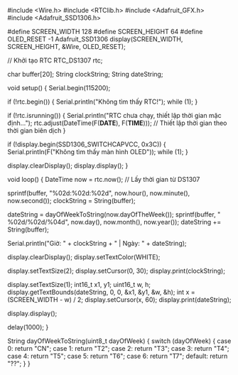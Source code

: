 #include <Wire.h>
#include <RTClib.h>
#include <Adafruit_GFX.h>
#include <Adafruit_SSD1306.h>

#define SCREEN_WIDTH 128
#define SCREEN_HEIGHT 64
#define OLED_RESET -1
Adafruit_SSD1306 display(SCREEN_WIDTH, SCREEN_HEIGHT, &Wire, OLED_RESET);

// Khởi tạo RTC
RTC_DS1307 rtc;

char buffer[20];
String clockString;
String dateString;

void setup() {
  Serial.begin(115200);

  if (!rtc.begin()) {
    Serial.println("Không tìm thấy RTC!");
    while (1);
  }

  if (!rtc.isrunning()) {
    Serial.println("RTC chưa chạy, thiết lập thời gian mặc định...");
    rtc.adjust(DateTime(F(__DATE__), F(__TIME__)));  // Thiết lập thời gian theo thời gian biên dịch
  }

  if (!display.begin(SSD1306_SWITCHCAPVCC, 0x3C)) {
    Serial.println(F("Không tìm thấy màn hình OLED"));
    while (1);
  }

  display.clearDisplay();
  display.display();
}

void loop() {
  DateTime now = rtc.now();  // Lấy thời gian từ DS1307

  sprintf(buffer, "%02d:%02d:%02d", now.hour(), now.minute(), now.second());
  clockString = String(buffer);

  dateString = dayOfWeekToString(now.dayOfTheWeek());
  sprintf(buffer, " %02d/%02d/%04d", now.day(), now.month(), now.year());
  dateString += String(buffer);

  Serial.println("Giờ: " + clockString + " | Ngày: " + dateString);

  display.clearDisplay();
  display.setTextColor(WHITE);

  display.setTextSize(2);
  display.setCursor(0, 30);
  display.print(clockString);

  display.setTextSize(1);
  int16_t x1, y1;
  uint16_t w, h;
  display.getTextBounds(dateString, 0, 0, &x1, &y1, &w, &h);
  int x = (SCREEN_WIDTH - w) / 2;
  display.setCursor(x, 60);
  display.print(dateString);

  display.display();

  delay(1000);
}

String dayOfWeekToString(uint8_t dayOfWeek) {
  switch (dayOfWeek) {
    case 0: return "CN";
    case 1: return "T2";
    case 2: return "T3";
    case 3: return "T4";
    case 4: return "T5";
    case 5: return "T6";
    case 6: return "T7";
    default: return "??";
  }
}
